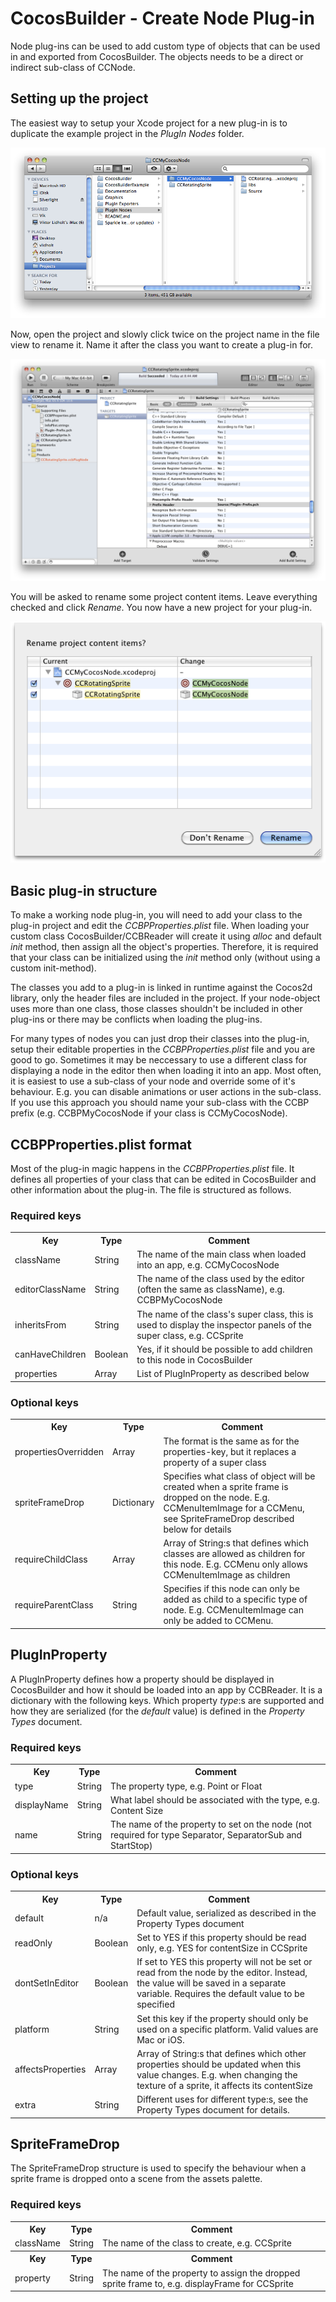 # CocosBuilder - Create Node Plug-in

Node plug-ins can be used to add custom type of objects that can be used in and exported from CocosBuilder. The objects needs to be a direct or indirect sub-class of CCNode.


## Setting up the project

The easiest way to setup your Xcode project for a new plug-in is to duplicate the example project in the _PlugIn Nodes_ folder.

![Duplicate example folder](images/plugin-node-1.png)

Now, open the project and slowly click twice on the project name in the file view to rename it. Name it after the class you want to create a plug-in for.

![Rename project](images/plugin-node-2.png)

You will be asked to rename some project content items. Leave everything checked and click _Rename_. You now have a new project for your plug-in.

![Rename content items](images/plugin-node-3.png)


## Basic plug-in structure

To make a working node plug-in, you will need to add your class to the plug-in project and edit the _CCBPProperties.plist_ file. When loading your custom class CocosBuilder/CCBReader will create it using _alloc_ and default _init_ method, then assign all the object's properties. Therefore, it is required that your class can be initialized using the _init_ method only (without using a custom init-method).

The classes you add to a plug-in is linked in runtime against the Cocos2d library, only the header files are included in the project. If your node-object uses more than one class, those classes shouldn't be included in other plug-ins or there may be conflicts when loading the plug-ins.

For many types of nodes you can just drop their classes into the plug-in, setup their editable properties in the _CCBPProperties.plist_ file and you are good to go. Sometimes it may be neccessary to use a different class for displaying a node in the editor then when loading it into an app. Most often, it is easiest to use a sub-class of your node and override some of it's behaviour. E.g. you can disable animations or user actions in the sub-class. If you use this approach you should name your sub-class with the CCBP prefix (e.g. CCBPMyCocosNode if your class is CCMyCocosNode).


## CCBPProperties.plist format

Most of the plug-in magic happens in the _CCBPProperties.plist_ file. It defines all properties of your class that can be edited in CocosBuilder and other information about the plug-in. The file is structured as follows.


### Required keys

<table>
    <tr>
        <th>Key</th><th>Type</th><th>Comment</th>
    </tr>
    <tr>
        <td>className</td><td>String</td><td>The name of the main class when loaded into an app, e.g. CCMyCocosNode</td>
    </tr>
    <tr>
        <td>editorClassName</td><td>String</td><td>The name of the class used by the editor (often the same as className), e.g. CCBPMyCocosNode</td>
    </tr>
    <tr>
        <td>inheritsFrom</td><td>String</td><td>The name of the class's super class, this is used to display the inspector panels of the super class, e.g. CCSprite</td>
    </tr>
    <tr>
        <td>canHaveChildren</td><td>Boolean</td><td>Yes, if it should be possible to add children to this node in CocosBuilder</td>
    </tr>
    <tr>
        <td>properties</td><td>Array</td><td>List of PlugInProperty as described below</td>
    </tr>
</table>


### Optional keys

<table>
    <tr>
        <th>Key</th><th>Type</th><th>Comment</th>
    </tr>
    <tr>
        <td>propertiesOverridden</td><td>Array</td><td>The format is the same as for the properties-key, but it replaces a property of a super class</td>
    </tr>
    <tr>
        <td>spriteFrameDrop</td><td>Dictionary</td><td>Specifies what class of object will be created when a sprite frame is dropped on the node. E.g. CCMenuItemImage for a CCMenu, see SpriteFrameDrop described below for details</td>
    </tr>
    <tr>
        <td>requireChildClass</td><td>Array</td><td>Array of String:s that defines which classes are allowed as children for this node. E.g. CCMenu only allows CCMenuItemImage as children</td>
    </tr>
    <tr>
        <td>requireParentClass</td><td>String</td><td>Specifies if this node can only be added as child to a specific type of node. E.g. CCMenuItemImage can only be added to CCMenu.</td>
    </tr>
</table>


## PlugInProperty

A PlugInProperty defines how a property should be displayed in CocosBuilder and how it should be loaded into an app by CCBReader. It is a dictionary with the following keys. Which property _type_:s are supported and how they are serialized (for the _default_ value) is defined in the _Property Types_ document.

### Required keys

<table>
    <tr>
        <th>Key</th><th>Type</th><th>Comment</th>
    </tr>
    <tr>
        <td>type</td><td>String</td><td>The property type, e.g. Point or Float</td>
    </tr>
    <tr>
        <td>displayName</td><td>String</td><td>What label should be associated with the type, e.g. Content Size</td>
    </tr>
    <tr>
        <td>name</td><td>String</td><td>The name of the property to set on the node (not required for type Separator, SeparatorSub and StartStop)</td>
    </tr>
</table>

### Optional keys

<table>
    <tr>
        <th>Key</th><th>Type</th><th>Comment</th>
    </tr>
    <tr>
        <td>default</td><td>n/a</td><td>Default value, serialized as described in the Property Types document</td>
    </tr>
    <tr>
        <td>readOnly</td><td>Boolean</td><td>Set to YES if this property should be read only, e.g. YES for contentSize in CCSprite</td>
    </tr>
    <tr>
        <td>dontSetInEditor</td><td>Boolean</td><td>If set to YES this property will not be set or read from the node by the editor. Instead, the value will be saved in a separate variable. Requires the default value to be specified</td>
    </tr>
    <tr>
        <td>platform</td><td>String</td><td>Set this key if the property should only be used on a specific platform. Valid values are Mac or iOS.</td>
    </tr>
    <tr>
        <td>affectsProperties</td><td>Array</td><td>Array of String:s that defines which other properties should be updated when this value changes. E.g. when changing the texture of a sprite, it affects its contentSize</td>
    </tr>
    <tr>
        <td>extra</td><td>String</td><td>Different uses for different type:s, see the Property Types document for details.</td>
    </tr>
</table>


## SpriteFrameDrop

The SpriteFrameDrop structure is used to specify the behaviour when a sprite frame is dropped onto a scene from the assets palette.

### Required keys

<table>
    <tr>
        <th>Key</th><th>Type</th><th>Comment</th>
    </tr>
    <tr>
        <td>className</td><td>String</td><td>The name of the class to create, e.g. CCSprite</td>
    </tr>
    <tr>
        <th>Key</th><th>Type</th><th>Comment</th>
    </tr>
    <tr>
        <td>property</td><td>String</td><td>The name of the property to assign the dropped sprite frame to, e.g. displayFrame for CCSprite</td>
    </tr>
</table>